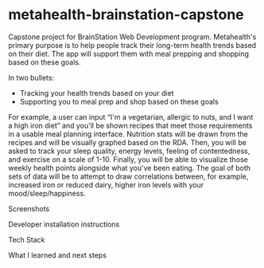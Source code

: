 # metahealth-brainstation-capstone
Capstone project for BrainStation Web Development program. Metahealth's primary purpose is to help people track their long-term health trends based on their diet. The app will support them with meal prepping and shopping based on these goals. 

In two bullets:
- Tracking your health trends based on your diet
- Supporting you to meal prep and shop based on these goals

For example, a user can input “I'm a vegetarian, allergic to nuts, and I want a high iron diet” and you'll be shown recipes that meet those requirements in a usable meal planning interface. Nutrition stats will be drawn from the recipes and will be visually graphed based on the RDA.
Then, you will be asked to track your sleep quality, energy levels, feeling of contentedness, and exercise on a scale of 1-10. Finally, you will be able to visualize those weekly health points alongside what you've been eating. The goal of both sets of data will be to attempt to draw correlations between, for example, increased iron or reduced dairy, higher iron levels with your mood/sleep/happiness. 

Screenshots

Developer installation instructions

Tech Stack

What I learned and next steps
